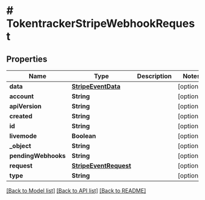 # # TokentrackerStripeWebhookRequest


## Properties 


Name | Type | Description | Notes
------------ | ------------- | ------------- | -------------
**data**| [**StripeEventData**](StripeEventData.md) |   | [optional]
**account**| **String** |   | [optional]
**apiVersion**| **String** |   | [optional]
**created**| **String** |   | [optional]
**id**| **String** |   | [optional]
**livemode**| **Boolean** |   | [optional]
**_object**| **String** |   | [optional]
**pendingWebhooks**| **String** |   | [optional]
**request**| [**StripeEventRequest**](StripeEventRequest.md) |   | [optional]
**type**| **String** |   | [optional]


[[Back to Model list]](../../README.md#models) [[Back to API list]](../../README.md#endpoints) [[Back to README]](../../README.md)

